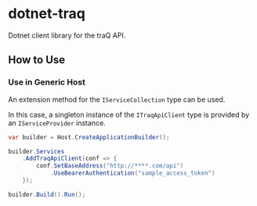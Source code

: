 # dotnet-traq

Dotnet client library for the traQ API.

## How to Use

### Use in Generic Host

An extension method for the `IServiceCollection` type can be used.

In this case, a singleton instance of the `ITraqApiClient` type is provided by an `IServiceProvider` instance.

```cs
var builder = Host.CreateApplicationBuilder();

builder.Services
    .AddTraqApiClient(conf => {
        conf.SetBaseAddress("http://****.com/api")
            .UseBearerAuthentication("sample_access_token")
    });

builder.Build().Run();
```

